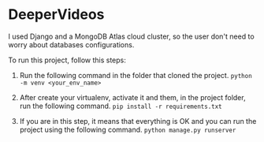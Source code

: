 # DeeperVideos

I used Django and a MongoDB Atlas cloud cluster, so the user don't need to worry about databases configurations.

To run this project, follow this steps:

1. Run the following command in the folder that cloned the project.
``python -m venv <your_env_name>``

2. After create your virtualenv, activate it and them, in the project folder, run the following command.
``pip install -r requirements.txt``

3. If you are in this step, it means that everything is OK and you can run the project using the following command.
``python manage.py runserver``
